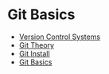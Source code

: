 # Git Basics

- [Version Control Systems](VCS.md)
- [Git Theory](Git-Theory.md)
- [Git Install](Git-Install.md)
- [Git Basics](Git-Basics.md)
